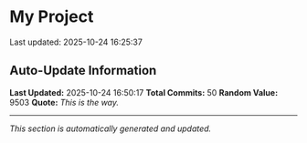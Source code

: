# My Project


Last updated: 2025-10-24 16:25:37

























































































































































































































































































































































































































































## Auto-Update Information

**Last Updated:** 2025-10-24 16:50:17
**Total Commits:** 50
**Random Value:** 9503
**Quote:** _This is the way._

---
_This section is automatically generated and updated._